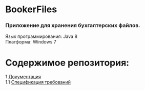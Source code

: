 # BookerFiles

### Приложение для хранения бухгалтерских файлов.

Язык программирования: Java 8  
Платформа: Windows 7 

# Содержимое репозитория:

1 [Документация](https://github.com/catherine-yarosh-650501/BookerFiles/tree/master/Docs)  
1.1 [Спецификация требований](https://github.com/catherine-yarosh-650501/BookerFiles/blob/master/Requirements.md)  
